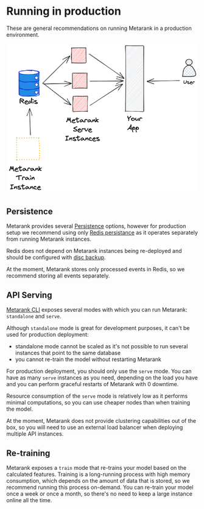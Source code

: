 # Running in production

These are general recommendations on running Metarank in a production environment.

![Production environment overview](/doc/img/production-deployment.png)

## Persistence

Metarank provides several [Persistence](/doc/configuration/persistence.md) options, however for production setup we recommend
using only [Redis persistance](/doc/configuration/persistence.md#redis-persistence) as it operates separately from running Metarank instances.

Redis does not depend on Metarank instances being re-deployed and should be configured with [disc backup](https://redis.io/docs/manual/persistence/).

At the moment, Metarank stores only processed events in Redis, so we recommend storing all events separately.

## API Serving

[Metarank CLI](/doc/cli.md) exposes several modes with which you can run Metarank: `standalone` and `serve`. 

Although `standalone` mode is great for development purposes, it can't be used for production deployment:
- standalone mode cannot be scaled as it's not possible to run several instances that point to the same database
- you cannot re-train the model without restarting Metarank

For production deployment, you should only use the `serve` mode. You can have as many `serve` instances as you need, depending on the load you have
and you can perform graceful restarts of Metarank with 0 downtime.

Resource consumption of the `serve` mode is relatively low as it performs minimal computations, so you can use cheaper nodes than
when training the model.

At the moment, Metarank does not provide clustering capabilities out of the box, so you will need to use an external load balancer
when deploying multiple API instances.

## Re-training

Metarank exposes a `train` mode that re-trains your model based on the calculated features. 
Training is a long-running process with high memory consumption, which depends on the amount of data that is stored, so we recommend
running this process on-demand. You can re-train your model once a week or once a month, so there's no need to keep a large instance online all the time. 
